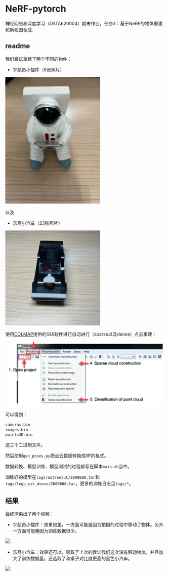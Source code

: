# NeRF-pytorch
神经网络和深度学习（DATA620004）期末作业，任务3：基于NeRF的物体重建和新视图合成.

## readme
我们尝试重建了两个不同的物件：

- 宇航员小摆件（9张照片）

<img width=300 src="./data/nerf_llff_data/astronaut/images_4/image000.png"></img>

以及

- 乐高小汽车（23张照片）

<img width=300 src="./data/nerf_llff_data/lego_car_dense/images_4/image000.png"></img>

使用[COLMAP](https://github.com/colmap/colmap)提供的GUI软件进行自动进行（sparse以及dense）点云重建：

![](assets/2024-06-29-23-49-31.png)

可以得到：
```
cameras.bin
images.bin
points3D.bin
```
这三个二进制文件。

然后使用`gen_poses.py`把点云数据转换成llff的格式。

数据转换、模型训练、模型测试的过程都写在脚本`main.sh`当中。

训练好的模型在`logs/astronaut/2000000.tar`和`logs/lego_car_dense/2000000.tar`。更多的训练日志见`logs/*`。

## 结果

最终渲染出了两个视频：

- 宇航员小摆件：效果很差，一方面可能是因为拍摄的过程中移动了物体。另外一方面可能睡因为训练数据很少。

![](assets/astronaut.gif)


- 乐高小汽车：效果还可以，吸取了上次的教训我们这次没有移动物体，并且加大了训练数据量。还选取了和桌子对比度更高的黑色小汽车。

![](assets/lego_car.gif)